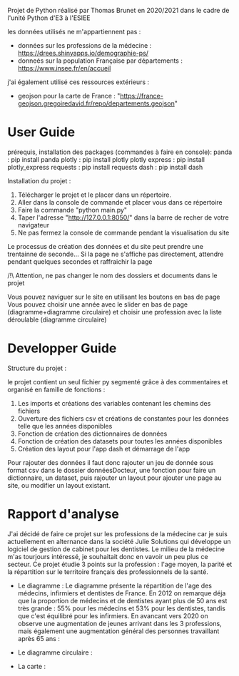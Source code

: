 Projet de Python réalisé par Thomas Brunet en 2020/2021 dans le cadre de l'unité Python d'E3 à l'ESIEE

les données utilisés ne m'appartiennent pas : 
 - données sur les professions de la médecine : https://drees.shinyapps.io/demographie-ps/
 - donneés sur la population Française par départements : https://www.insee.fr/en/accueil
 
j'ai également utilisé ces ressources extérieurs :
 - geojson pour la carte de France : "https://france-geojson.gregoiredavid.fr/repo/departements.geojson"

# User Guide
prérequis, installation des packages (commandes à faire en console): 
  panda : pip install panda
  plotly : pip install plotly
  plotly express : pip install plotly_express
  requests : pip install requests
  dash : pip install dash

Installation du projet :
  1) Télécharger le projet et le placer dans un répertoire.
  2) Aller dans la console  de commande et placer vous dans ce répertoire
  3) Faire la commande "python main.py"
  4) Taper l'adresse "http://127.0.0.1:8050/" dans la barre de recher de votre navigateur
  5) Ne pas fermez la console de commande pendant la visualisation du site
  
Le processus de création des données et du site peut prendre une trentainne de seconde...
Si la page ne s'affiche pas directement, attendre pendant quelques secondes et raffraichir la page 

/!\ Attention, ne pas changer le nom des dossiers et documents dans le projet 

Vous pouvez naviguer sur le site en utilisant les boutons en bas de page
Vous pouvez choisir une année avec le slider en bas de page (diagramme+diagramme circulaire)
et choisir une profession avec la liste déroulable (diagramme circulaire)

# Developper Guide

Structure du projet :

le projet contient un seul fichier py segmenté grâce à des commentaires et organisé en famille de fonctions :

1) Les imports et créations des variables contenant les chemins des fichiers
2) Ouverture des fichiers csv et créations de constantes pour les données telle que les années disponibles
3) Fonction de création des dictionnaires de données
4) Fonction de création des datasets pour toutes les années disponibles
5) Création des layout pour l'app dash et démarrage de l'app

Pour rajouter des données il faut donc rajouter un jeu de donnée sous format csv dans le dossier donnéesDocteur, 
une fonction pour faire un dictionnaire, un dataset, puis rajouter un layout pour ajouter une page au site, ou modifier
un layout existant.

# Rapport d'analyse

J'ai décidé de faire ce projet sur les professions de la médecine car je suis actuellement en alternance dans la 
société Julie Solutions qui développe un logiciel de gestion de cabinet pour les dentistes. Le milieu de la médecine 
m'as tourjours intéressé, je souhaitait donc en vavoir un peu plus ce secteur.
Ce projet étudie 3 points sur la profession : l'age moyen, la parité et la répartition sur le territoire français des
professionnels de la santé.

 - Le diagramme : 
 Le diagramme présente la répartition de l'age des médecins, infirmiers et dentistes de France.
 En 2012 on remarque déja que la proportion de médecins et de dentistes ayant plus de 50 ans est très grande :
 55% pour les médecins et 53% pour les dentistes, tandis que c'est équilibré pour les infirmiers.
 En avancant vers 2020 on observe une augmentation de jeunes arrivant dans les 3 professions, mais également
 une augmentation général des personnes travaillant après 65 ans :
 
 
 - Le diagramme circulaire :
 
 
 
 - La carte :
